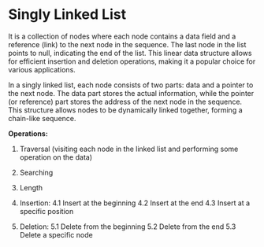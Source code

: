 # Singly Linked List

It is a collection of nodes where each node contains a data field and a reference (link) to the next node in the sequence. The last node in the list points to null, indicating the end of the list. This linear data structure allows for efficient insertion and deletion operations, making it a popular choice for various applications.

In a singly linked list, each node consists of two parts: data and a pointer to the next node. The data part stores the actual information, while the pointer (or reference) part stores the address of the next node in the sequence. This structure allows nodes to be dynamically linked together, forming a chain-like sequence.

**Operations:**

1. Traversal (visiting each node in the linked list and performing some operation on the data)

2. Searching

3. Length

4. Insertion:
    4.1 Insert at the beginning
    4.2 Insert at the end
    4.3 Insert at a specific position

5. Deletion:
    5.1 Delete from the beginning
    5.2 Delete from the end
    5.3 Delete a specific node
